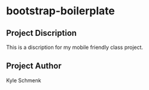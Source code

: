 # bootstrap-boilerplate

## Project Discription

This is a discription for my mobile friendly class project.

## Project Author

Kyle Schmenk
